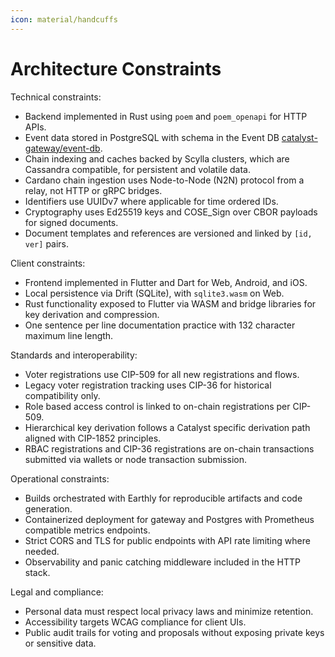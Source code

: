 ```yaml
---
icon: material/handcuffs
---
```


# Architecture Constraints

<!-- See: https://docs.arc42.org/section-2/ -->

Technical constraints:

* Backend implemented in Rust using `poem` and `poem_openapi` for HTTP APIs.
* Event data stored in PostgreSQL with schema in the Event DB
  [catalyst-gateway/event-db](https://github.com/input-output-hk/catalyst-voices/tree/main/catalyst-gateway/event-db).
* Chain indexing and caches backed by Scylla clusters, which are Cassandra compatible, for persistent and volatile data.
* Cardano chain ingestion uses Node-to-Node (N2N) protocol from a relay, not HTTP or gRPC bridges.
* Identifiers use UUIDv7 where applicable for time ordered IDs.
* Cryptography uses Ed25519 keys and COSE_Sign over CBOR payloads for signed documents.
* Document templates and references are versioned and linked by `[id, ver]` pairs.

Client constraints:

* Frontend implemented in Flutter and Dart for Web, Android, and iOS.
* Local persistence via Drift (SQLite), with `sqlite3.wasm` on Web.
* Rust functionality exposed to Flutter via WASM and bridge libraries for key derivation and compression.
* One sentence per line documentation practice with 132 character maximum line length.

Standards and interoperability:

* Voter registrations use CIP-509 for all new registrations and flows.
* Legacy voter registration tracking uses CIP-36 for historical compatibility only.
* Role based access control is linked to on-chain registrations per CIP-509.
* Hierarchical key derivation follows a Catalyst specific derivation path aligned with CIP-1852 principles.
* RBAC registrations and CIP-36 registrations are on-chain transactions submitted via wallets or node transaction submission.

Operational constraints:

* Builds orchestrated with Earthly for reproducible artifacts and code generation.
* Containerized deployment for gateway and Postgres with Prometheus compatible metrics endpoints.
* Strict CORS and TLS for public endpoints with API rate limiting where needed.
* Observability and panic catching middleware included in the HTTP stack.

Legal and compliance:

* Personal data must respect local privacy laws and minimize retention.
* Accessibility targets WCAG compliance for client UIs.
* Public audit trails for voting and proposals without exposing private keys or sensitive data.
